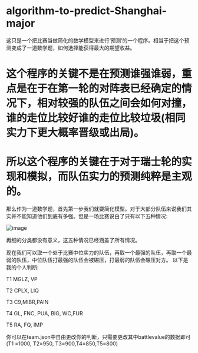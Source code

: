 # algorithm-to-predict-Shanghai-major

这只是一个把比赛当做简化的数学模型来进行‘预测’的一个程序。相当于把这个预测变成了一道数学题，如何选择能获得最大的期望收益。

这个程序的关键不是在预测谁强谁弱，重点是在于在第一轮的对阵表已经确定的情况下，相对较强的队伍之间会如何对撞，谁的走位比较好谁的走位比较垃圾(相同实力下更大概率晋级或出局)。
=

所以这个程序的关键在于对于瑞士轮的实现和模拟，而队伍实力的预测纯粹是主观的。
=

那么作为一道数学题，首先第一步我们就要简化模型。对于大部分队伍来说我们其实并不能知道他们到底有多强。但是一场比赛说白了只有以下五种情况:

![image](https://github.com/user-attachments/assets/c06c9817-ef27-4406-9c2b-2135c038e562)

再细的分类都没有意义，这五种情况已经涵盖了所有情况。

现在我们可以取一个处于比赛中位实力的队伍，再取一个最强的队伍，再取一个最弱的队伍，中位队伍打最强的队伍会被碾压，打最弱的队伍会碾压对方。
以下是我的个人判断:

T1 MGLZ, VP 

T2 CPLX, LIQ 

T3  C9,MIBR,PAIN  

T4 GL, FNC, PUA, BIG, WC,FUR  

T5 RA, FQ, IMP  

你可以在team.json中自由更改你的判断，只需要更改其中battlevalue的数据即可(T1 =1000, T2=950, T3=900,T4=850,T5=800)
